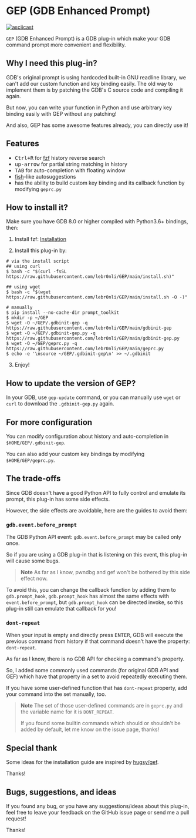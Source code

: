 # GEP (GDB Enhanced Prompt)

[![asciicast](https://asciinema.org/a/TJiEkHv3cqieR0XizG41uOg93.svg)](https://asciinema.org/a/TJiEkHv3cqieR0XizG41uOg93)

`GEP` (GDB Enhanced Prompt) is a GDB plug-in which make your GDB command prompt more convenient and flexibility.

## Why I need this plug-in?

GDB's original prompt is using hardcoded built-in GNU readline library, we can't add our custom function and key binding
easily. The old way to implement them is by patching the GDB's C source code and compiling it again.

But now, you can write your function in Python and use arbitrary key binding easily with GEP without any patching!

And also, GEP has some awesome features already, you can directly use it!

## Features

- <kbd>Ctrl+R</kbd> for [fzf](https://github.com/junegunn/fzf) history reverse search
- <kbd>up-arrow</kbd> for partial string matching in history
- <kbd>TAB</kbd> for auto-completion with floating window
- [fish](https://fishshell.com)-like autosuggestions
- has the ability to build custom key binding and its callback function by modifying `geprc.py`

## How to install it?

Make sure you have GDB 8.0 or higher compiled with Python3.6+ bindings, then:

1. Install fzf: [Installation](https://github.com/junegunn/fzf#installation)

2. Install this plug-in by:

```shell
# via the install script
## using curl
$ bash -c "$(curl -fsSL https://raw.githubusercontent.com/lebr0nli/GEP/main/install.sh)"

## using wget
$ bash -c "$(wget https://raw.githubusercontent.com/lebr0nli/GEP/main/install.sh -O -)"

# manually
$ pip install --no-cache-dir prompt_toolkit
$ mkdir -p ~/GEP
$ wget -O ~/GEP/.gdbinit-gep -q https://raw.githubusercontent.com/lebr0nli/GEP/main/gdbinit-gep
$ wget -O ~/GEP/.gdbinit-gep.py -q https://raw.githubusercontent.com/lebr0nli/GEP/main/gdbinit-gep.py
$ wget -O ~/GEP/geprc.py -q https://raw.githubusercontent.com/lebr0nli/GEP/main/geprc.py
$ echo -e '\nsource ~/GEP/.gdbinit-gep\n' >> ~/.gdbinit
```

3. Enjoy!

## How to update the version of GEP?

In your GDB, use `gep-update` command, or you can manually use `wget` or `curl` to download the `.gdbinit-gep.py` again.

## For more configuration

You can modify configuration about history and auto-completion in `$HOME/GEP/.gdbinit-gep`.

You can also add your custom key bindings by modifying `$HOME/GEP/geprc.py`.

## The trade-offs

Since GDB doesn't have a good Python API to fully control and emulate its prompt, this plug-in has some side
effects.

However, the side effects are avoidable, here are the guides to avoid them:

### `gdb.event.before_prompt`

The GDB Python API event: `gdb.event.before_prompt` may be called only once.

So if you are using a GDB plug-in that is listening on this event, this plug-in will cause some bugs.

> **Note**
> As far as I know, pwndbg and gef won't be bothered by this side effect now.

To avoid this, you can change the callback function by adding them to `gdb.prompt_hook`, `gdb.prompt_hook` has almost
the same effects with `event.before_prompt`, but `gdb.prompt_hook` can be directed invoke, so this plug-in still can
emulate that callback for you!

### `dont-repeat`

When your input is empty and directly press <kbd>ENTER</kbd>, GDB will execute the previous command from history if that command
doesn't have the property: `dont-repeat`.

As far as I know, there is no GDB API for checking a command's property.

So, I added some commonly used commands (for original GDB API and GEF) which have that property in a set to avoid
repeatedly executing them.

If you have some user-defined function that has `dont-repeat` property, add your command into the set manually, too.

> **Note**
> The set of those user-defined commands are in `geprc.py` and the variable name for it is `DONT_REPEAT`.
>
> If you found some builtin commands which should or shouldn't be added by default, let me know on the issue page, thanks!

## Special thank

Some ideas for the installation guide are inspired by [hugsy/gef](https://github.com/hugsy/gef).

Thanks!

## Bugs, suggestions, and ideas

If you found any bug, or you have any suggestions/ideas about this plug-in, feel free to leave your feedback on the
GitHub issue page or send me a pull request!

Thanks!
